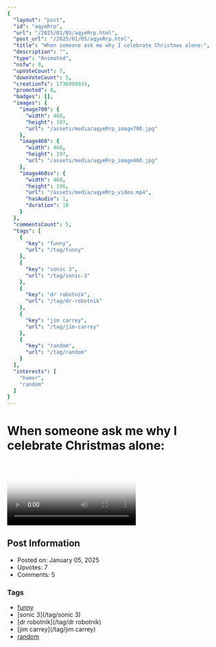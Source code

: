 ```yaml
---
{
  "layout": "post",
  "id": "aqyeRrp",
  "url": "/2025/01/05/aqyeRrp.html",
  "post_url": "/2025/01/05/aqyeRrp.html",
  "title": "When someone ask me why I celebrate Christmas alone:",
  "description": "",
  "type": "Animated",
  "nsfw": 0,
  "upVoteCount": 7,
  "downVoteCount": 5,
  "creationTs": 1736098934,
  "promoted": 0,
  "badges": [],
  "images": {
    "image700": {
      "width": 460,
      "height": 197,
      "url": "/assets/media/aqyeRrp_image700.jpg"
    },
    "image460": {
      "width": 460,
      "height": 197,
      "url": "/assets/media/aqyeRrp_image460.jpg"
    },
    "image460sv": {
      "width": 460,
      "height": 196,
      "url": "/assets/media/aqyeRrp_video.mp4",
      "hasAudio": 1,
      "duration": 18
    }
  },
  "commentsCount": 5,
  "tags": [
    {
      "key": "funny",
      "url": "/tag/funny"
    },
    {
      "key": "sonic 3",
      "url": "/tag/sonic-3"
    },
    {
      "key": "dr robotnik",
      "url": "/tag/dr-robotnik"
    },
    {
      "key": "jim carrey",
      "url": "/tag/jim-carrey"
    },
    {
      "key": "random",
      "url": "/tag/random"
    }
  ],
  "interests": [
    "humor",
    "random"
  ]
}
---
```


# When someone ask me why I celebrate Christmas alone:

<video controls playsinline loop poster="/assets/media/aqyeRrp_image460.jpg">
  <source src="/assets/media/aqyeRrp_video.mp4" type="video/mp4">
  Your browser does not support the video tag.
</video>

## Post Information

- Posted on: January 05, 2025
- Upvotes: 7
- Comments: 5

### Tags

- [funny](/tag/funny)
- [sonic 3](/tag/sonic 3)
- [dr robotnik](/tag/dr robotnik)
- [jim carrey](/tag/jim carrey)
- [random](/tag/random)
